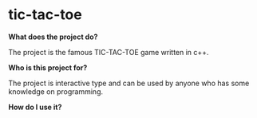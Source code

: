 # tic-tac-toe
__What does the project do?__

The project is the famous TIC-TAC-TOE game written in c++.

__Who is this project for?__

The project is interactive type and can be used by anyone who has some knowledge on programming.

__How do I use it?__


